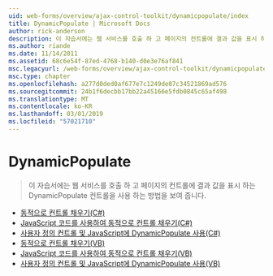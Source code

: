 ```yaml
---
uid: web-forms/overview/ajax-control-toolkit/dynamicpopulate/index
title: DynamicPopulate | Microsoft Docs
author: rick-anderson
description: 이 자습서에는 웹 서비스를 호출 하 고 페이지의 컨트롤에 결과 값을 표시 하는 DynamicPopulate 컨트롤을 사용 하는 방법을 보여 줍니다.
ms.author: riande
ms.date: 11/14/2011
ms.assetid: 68c6e54f-87ed-4768-b140-d0e3e76af841
msc.legacyurl: /web-forms/overview/ajax-control-toolkit/dynamicpopulate
msc.type: chapter
ms.openlocfilehash: a277d0ded0af677e7c1249de07c34521869ad576
ms.sourcegitcommit: 24b1f6decbb17bb22a45166e5fdb0845c65af498
ms.translationtype: MT
ms.contentlocale: ko-KR
ms.lasthandoff: 03/01/2019
ms.locfileid: "57021710"
---
```

<a name="dynamicpopulate"></a>DynamicPopulate
====================
> 이 자습서에는 웹 서비스를 호출 하 고 페이지의 컨트롤에 결과 값을 표시 하는 DynamicPopulate 컨트롤을 사용 하는 방법을 보여 줍니다.


- [동적으로 컨트롤 채우기(C#)](dynamically-populating-a-control-cs.md)
- [JavaScript 코드를 사용하여 동적으로 컨트롤 채우기(C#)](dynamically-populating-a-control-using-javascript-code-cs.md)
- [사용자 정의 컨트롤 및 JavaScript에 DynamicPopulate 사용(C#)](using-dynamicpopulate-with-a-user-control-and-javascript-cs.md)
- [동적으로 컨트롤 채우기(VB)](dynamically-populating-a-control-vb.md)
- [JavaScript 코드를 사용하여 동적으로 컨트롤 채우기(VB)](dynamically-populating-a-control-using-javascript-code-vb.md)
- [사용자 정의 컨트롤 및 JavaScript에 DynamicPopulate 사용(VB)](using-dynamicpopulate-with-a-user-control-and-javascript-vb.md)
